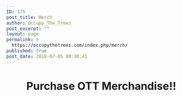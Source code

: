 ```yaml
---
ID: 175
post_title: Merch
author: Occupy_The_Trees
post_excerpt: ""
layout: page
permalink: >
  https://occupythetrees.com/index.php/merch/
published: true
post_date: 2018-07-05 00:30:41
---
```

<h1 style="text-align: center;">Purchase OTT Merchandise!!</h1>
&nbsp;